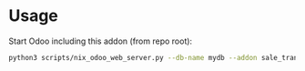 # Usage

Start Odoo including this addon (from repo root):

```bash
python3 scripts/nix_odoo_web_server.py --db-name mydb --addon sale_transaction_form_link
```
